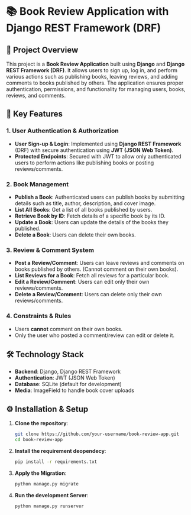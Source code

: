 # 📚 Book Review Application with Django REST Framework (DRF)

## 🚀 Project Overview
This project is a **Book Review Application** built using **Django** and **Django REST Framework (DRF)**. It allows users to sign up, log in, and perform various actions such as publishing books, leaving reviews, and adding comments to books published by others. The application ensures proper authentication, permissions, and functionality for managing users, books, reviews, and comments.

## 🎯 Key Features
### 1. **User Authentication & Authorization**
- **User Sign-up & Login**: Implemented using **Django REST Framework** (DRF) with secure authentication using **JWT (JSON Web Token)**.
- **Protected Endpoints**: Secured with JWT to allow only authenticated users to perform actions like publishing books or posting reviews/comments.

### 2. **Book Management**
- **Publish a Book**: Authenticated users can publish books by submitting details such as title, author, description, and cover image.
- **List All Books**: Get a list of all books published by users.
- **Retrieve Book by ID**: Fetch details of a specific book by its ID.
- **Update a Book**: Users can update the details of the books they published.
- **Delete a Book**: Users can delete their own books.

### 3. **Review & Comment System**
- **Post a Review/Comment**: Users can leave reviews and comments on books published by others. (Cannot comment on their own books).
- **List Reviews for a Book**: Fetch all reviews for a particular book.
- **Edit a Review/Comment**: Users can edit only their own reviews/comments.
- **Delete a Review/Comment**: Users can delete only their own reviews/comments.

### 4. **Constraints & Rules**
- Users **cannot** comment on their own books.
- Only the user who posted a comment/review can edit or delete it.

## 🛠️ Technology Stack
- **Backend**: Django, Django REST Framework
- **Authentication**: JWT (JSON Web Token)
- **Database**: SQLite (default for development)
- **Media**: ImageField to handle book cover uploads

## ⚙️ Installation & Setup
1. **Clone the repository**:
   ```bash
   git clone https://github.com/your-username/book-review-app.git
   cd book-review-app

2. **Install the requirement deopendecy**:
   ```bash
   pip install -r requirements.txt

3. **Apply the Migration**:
   ```bash
   python manage.py migrate

3. **Run the development Server**:
   ```bash
   python manage.py runserver
